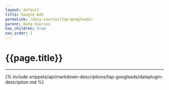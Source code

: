 ```yaml
---
layout: default
title: Google Ads
permalink: /data-sources/tap-googleads/
parent: Data Sources
has_children: true
nav_order: 1
---
```


# {{page.title}}

---
{% include snippets/api/markdown-descriptions/tap-googleads/dataplugin-description.md %}
